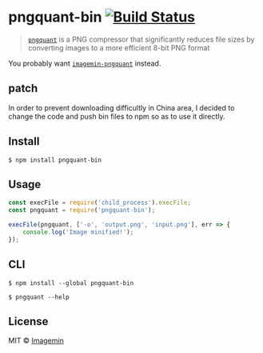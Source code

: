 # pngquant-bin [![Build Status](https://travis-ci.org/imagemin/pngquant-bin.svg?branch=master)](https://travis-ci.org/imagemin/pngquant-bin)

> [`pngquant`](https://github.com/pornel/pngquant) is a PNG compressor that significantly reduces file sizes by converting images to a more efficient 8-bit PNG format

You probably want [`imagemin-pngquant`](https://github.com/imagemin/imagemin-pngquant) instead.


## patch

In order to prevent downloading difficultly in China area, I decided to change the code and push 
bin files to npm so as to use it directly.

## Install

```
$ npm install pngquant-bin
```


## Usage

```js
const execFile = require('child_process').execFile;
const pngquant = require('pngquant-bin');

execFile(pngquant, ['-o', 'output.png', 'input.png'], err => {
	console.log('Image minified!');
});
```


## CLI

```
$ npm install --global pngquant-bin
```

```
$ pngquant --help
```


## License

MIT © [Imagemin](https://github.com/imagemin)
